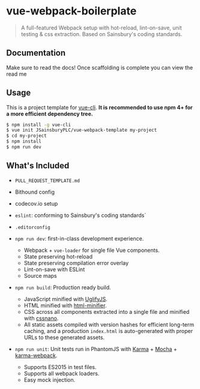 # vue-webpack-boilerplate

> A full-featured Webpack setup with hot-reload, lint-on-save, unit testing & css extraction. Based on Sainsbury's coding standards.

## Documentation

Make sure to read the docs! Once scaffolding is complete you can view the read me

## Usage

This is a project template for [vue-cli](https://github.com/vuejs/vue-cli). **It is recommended to use npm 4+ for a more efficient dependency tree.**

``` bash
$ npm install -g vue-cli
$ vue init JSainsburyPLC/vue-webpack-template my-project
$ cd my-project
$ npm install
$ npm run dev
```

## What's Included

- `PULL_REQUEST_TEMPLATE.md`
- Bithound config
- codecov.io setup
- `eslint`: conforming to Sainsbury's coding standards`
- `.editorconfig`

- `npm run dev`: first-in-class development experience.
  - Webpack + `vue-loader` for single file Vue components.
  - State preserving hot-reload
  - State preserving compilation error overlay
  - Lint-on-save with ESLint
  - Source maps

- `npm run build`: Production ready build.
  - JavaScript minified with [UglifyJS](https://github.com/mishoo/UglifyJS2).
  - HTML minified with [html-minifier](https://github.com/kangax/html-minifier).
  - CSS across all components extracted into a single file and minified with [cssnano](https://github.com/ben-eb/cssnano).
  - All static assets compiled with version hashes for efficient long-term caching, and a production `index.html` is auto-generated with proper URLs to these generated assets.

- `npm run unit`: Unit tests run in PhantomJS with [Karma](http://karma-runner.github.io/0.13/index.html) + [Mocha](http://mochajs.org/) + [karma-webpack](https://github.com/webpack/karma-webpack).
  - Supports ES2015 in test files.
  - Supports all webpack loaders.
  - Easy mock injection.
